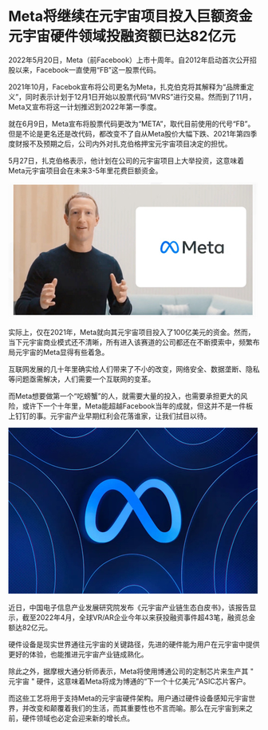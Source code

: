 # Meta将继续在元宇宙项目投入巨额资金 元宇宙硬件领域投融资额已达82亿元


2022年5月20日，Meta（前Facebook）上市十周年。自2012年启动首次公开招股以来，Facebook一直使用“FB”这一股票代码。 

2021年10月，Facebok宣布将公司更名为Meta，扎克伯克将其解释为“品牌重定义”，同时表示计划于12月1日开始以股票代码“MVRS”进行交易。然而到了11月，Meta又宣布将这一计划推迟到2022年第一季度。 

就在6月9日，Meta宣布将股票代码更改为“META”，取代目前使用的代号“FB”。 但是不论是更名还是改代码，都改变不了自从Meta股价大幅下跌、2021年第四季度财报不及预期之后，公司内外对扎克伯格押宝元宇宙项目决定的担忧。 

5月27日，扎克伯格表示，他计划在公司的元宇宙项目上大举投资，这意味着Meta元宇宙项目会在未来3-5年里花费巨额资金。 

![配图](7bdbc1f108f51819e6257f4b9c0ee619.jpg)

实际上，仅在2021年，Meta就向其元宇宙项目投入了100亿美元的资金。然而，当下元宇宙商业模式还不清晰，所有进入该赛道的公司都还在不断摸索中，频繁布局元宇宙的Meta显得有些着急。 

互联网发展的几十年里确实给人们带来了不小的改变，网络安全、数据垄断、隐私等问题亟需解决，人们需要一个互联网的变革。 

而Meta想要做第一个“吃螃蟹”的人，就需要大量的投入，也需要承担更大的风险，或许下一个十年里，Meta能超越Facebook当年的成就，但这并不是一件板上钉钉的事。元宇宙产业早期红利会花落谁家，让我们拭目以待。

![配图](e3b1b40f997ae61f9537b79c9f750bfb.jpg)

近日，中国电子信息产业发展研究院发布《元宇宙产业链生态白皮书》，该报告显示，截至2022年4月，全球VR/AR企业今年以来获投融资事件超43笔，融资总金额达82亿元。

硬件设备是现实世界通往元宇宙的关键路径，先进的硬件能为用户在元宇宙中提供更好的体验，也能推进元宇宙产业链成熟化。 

除此之外，据摩根大通分析师表示，Meta将使用博通公司的定制芯片来生产其 " 元宇宙 " 硬件，这意味着Meta将成为博通的“下一个十亿美元”ASIC芯片客户。

而这些工艺将用于支持Meta的元宇宙硬件架构。用户通过硬件设备感知元宇宙世界，并改变和颠覆着我们的生活，而其重要性也不言而喻。那么在元宇宙到来之前，硬件领域也必定会迎来新的增长点。
